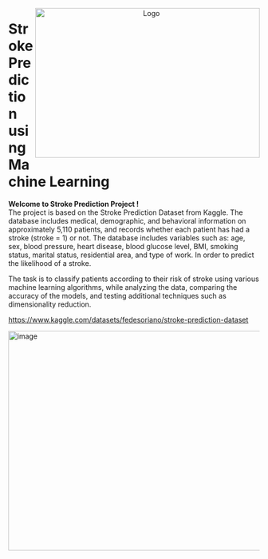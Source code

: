 
<p align="center">
  <img src="https://github.com/user-attachments/assets/a01eaadd-b1ca-4276-bcd3-ac3d2b5dc235" alt="Logo" width="450" height="300" align="right">
</p>

#  Stroke Prediction using Machine Learning

**Welcome to Stroke Prediction Project !**  
The project is based on the Stroke Prediction Dataset from Kaggle.
The database includes medical, demographic, and behavioral information on approximately 5,110 patients, and records whether each patient has had a stroke (stroke = 1) or not.
The database includes variables such as: age, sex, blood pressure, heart disease, blood glucose level, BMI, smoking status, marital status, residential area, and type of work.
In order to predict the likelihood of a stroke.

The task is to classify patients according to their risk of stroke using various machine learning algorithms, while analyzing the data, comparing the accuracy of the models, and testing additional techniques such as dimensionality reduction.

https://www.kaggle.com/datasets/fedesoriano/stroke-prediction-dataset

<img width="1146" height="440" alt="image" src="https://github.com/user-attachments/assets/6a4c8f7b-4f0e-4e2a-a458-2b06ae009f1d" />
